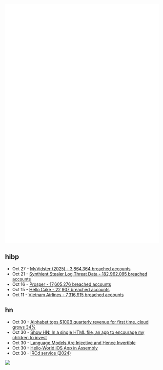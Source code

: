 ![Metrics](https://raw.githubusercontent.com/phixion/phixion/master/metrics.svg)

## hibp

<!--
for https://github.com/phixion/phixion/blob/main/.github/workflows/feeds.yml
-->
<!--START_SECTION:haveibeenpwnd-->
- Oct 27 - [MyVidster (2025) - 3,864,364 breached accounts](https://haveibeenpwned.com/Breach/MyVidster2025)
- Oct 21 - [Synthient Stealer Log Threat Data - 182,962,095 breached accounts](https://haveibeenpwned.com/Breach/SynthientStealerLogThreatData)
- Oct 16 - [Prosper - 17,605,276 breached accounts](https://haveibeenpwned.com/Breach/Prosper)
- Oct 15 - [Hello Cake - 22,907 breached accounts](https://haveibeenpwned.com/Breach/HelloCake)
- Oct 11 - [Vietnam Airlines - 7,316,915 breached accounts](https://haveibeenpwned.com/Breach/VietnamAirlines)
<!--END_SECTION:haveibeenpwnd-->

## hn

<!--
for https://github.com/phixion/phixion/blob/main/.github/workflows/feeds.yml
-->
<!--START_SECTION:hn-->
- Oct 30 - [Alphabet tops $100B quarterly revenue for first time, cloud grows 34%](https://www.cnbc.com/2025/10/29/alphabet-google-q3-earnings.html)
- Oct 30 - [Show HN: In a single HTML file, an app to encourage my children to invest](https://roberdam.com/en/dinversiones.html)
- Oct 30 - [Language Models Are Injective and Hence Invertible](https://arxiv.org/abs/2510.15511)
- Oct 30 - [Hello-World iOS App in Assembly](https://gist.github.com/nicolas17/966a03ce49f949dd17b0123415ef2e31)
- Oct 30 - [IRCd service (2024)](https://example.fi/blog/ircd.html)
<!--END_SECTION:hn-->

<!--
for https://yhype.me
-->
![](https://hit.yhype.me/github/profile?user_id=13013670)
